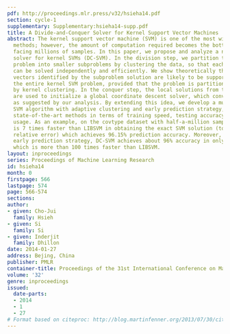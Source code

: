 ```yaml
---
pdf: http://proceedings.mlr.press/v32/hsieha14.pdf
section: cycle-1
supplementary: Supplementary:hsieha14-supp.pdf
title: A Divide-and-Conquer Solver for Kernel Support Vector Machines
abstract: The kernel support vector machine (SVM) is one of the most widely used classification
  methods; however, the amount of computation required becomes the bottleneck when
  facing millions of samples. In this paper, we propose and analyze a novel divide-and-conquer
  solver for kernel SVMs (DC-SVM). In the division step, we partition the kernel SVM
  problem into smaller subproblems by clustering the data, so that each subproblem
  can be solved independently and efficiently. We show theoretically that the support
  vectors identified by the subproblem solution are likely to be support vectors of
  the entire kernel SVM problem, provided that the problem is partitioned appropriately
  by kernel clustering. In the conquer step, the local solutions from the subproblems
  are used to initialize a global coordinate descent solver, which converges quickly
  as suggested by our analysis. By extending this idea, we develop a multilevel Divide-and-Conquer
  SVM algorithm with adaptive clustering and early prediction strategy, which outperforms
  state-of-the-art methods in terms of training speed, testing accuracy, and memory
  usage. As an example, on the covtype dataset with half-a-million samples, DC-SVM
  is 7 times faster than LIBSVM in obtaining the exact SVM solution (to within 10^-6
  relative error) which achieves 96.15% prediction accuracy. Moreover, with our proposed
  early prediction strategy, DC-SVM achieves about 96% accuracy in only 12 minutes,
  which is more than 100 times faster than LIBSVM.
layout: inproceedings
series: Proceedings of Machine Learning Research
id: hsieha14
month: 0
firstpage: 566
lastpage: 574
page: 566-574
sections: 
author:
- given: Cho-Jui
  family: Hsieh
- given: Si
  family: Si
- given: Inderjit
  family: Dhillon
date: 2014-01-27
address: Bejing, China
publisher: PMLR
container-title: Proceedings of the 31st International Conference on Machine Learning
volume: '32'
genre: inproceedings
issued:
  date-parts:
  - 2014
  - 1
  - 27
# Format based on citeproc: http://blog.martinfenner.org/2013/07/30/citeproc-yaml-for-bibliographies/
---
```

